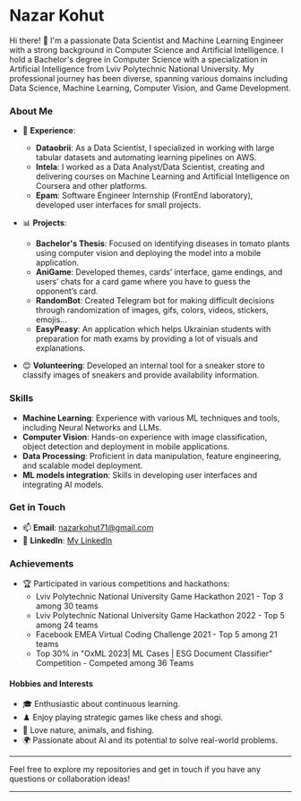 # Nazar Kohut

Hi there! 👋
I'm a passionate Data Scientist and Machine Learning Engineer with a strong background in Computer Science and Artificial Intelligence. 
I hold a Bachelor's degree in Computer Science with a specialization in Artificial Intelligence from Lviv Polytechnic National University. 
My professional journey has been diverse, spanning various domains including Data Science, Machine Learning, Computer Vision, and Game Development.

### About Me

- 💼 **Experience**:
  - **Dataobrii**: As a Data Scientist, I specialized in working with large tabular datasets and automating learning pipelines on AWS.
  - **Intela**: I worked as a Data Analyst/Data Scientist, creating and delivering courses on Machine Learning and Artificial Intelligence on Coursera and other platforms.
  - **Epam**: Software Engineer Internship (FrontEnd laboratory), developed user interfaces for small projects.

- 📊 **Projects**:
  - **Bachelor's Thesis**: Focused on identifying diseases in tomato plants using computer vision and deploying the model into a mobile application.
  - **AniGame**: Developed themes, cards’ interface, game endings, and users’ chats for a card game where you have to guess the opponent’s card.
  - **RandomBot**: Created Telegram bot for making difficult decisions through randomization of images, gifs, colors, videos, stickers, emojis...
  - **EasyPeasy**: An application which helps Ukrainian students with preparation for math exams by providing a lot of visuals and explanations.
- 😊 **Volunteering**: Developed an internal tool for a sneaker store to classify images of sneakers and provide availability information.

### Skills

- **Machine Learning**: Experience with various ML techniques and tools, including Neural Networks and LLMs.
- **Computer Vision**: Hands-on experience with image classification, object detection and deployment in mobile applications.
- **Data Processing**: Proficient in data manipulation, feature engineering, and scalable model deployment.
- **ML models integration**: Skills in developing user interfaces and integrating AI models.

### Get in Touch

- 📫 **Email**: [nazarkohut71@gmail.com](nazarkohut71@gmail.com)
- 💼 **LinkedIn**: [My LinkedIn](https://www.linkedin.com/in/nazar-kohut-8b0969205/)

### Achievements

- 🏆 Participated in various competitions and hackathons:
  - Lviv Polytechnic National University Game Hackathon 2021 - Top 3 among 30 teams
  - Lviv Polytechnic National University Game Hackathon 2022 - Top 5 among 24 teams
  - Facebook EMEA Virtual Coding Challenge 2021 - Top 5 among 21 teams
  - Top 30% in "OxML 2023| ML Cases | ESG Document Classifier" Competition - Competed among 36 Teams

#### Hobbies and Interests

- 🎓 Enthusiastic about continuous learning.
- ♟️ Enjoy playing strategic games like chess and shogi.
- 🌳 Love nature, animals, and fishing.
- 🌍 Passionate about AI and its potential to solve real-world problems.
---

Feel free to explore my repositories and get in touch if you have any questions or collaboration ideas!

---
